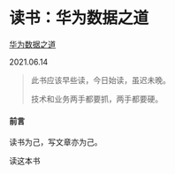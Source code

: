 # 读书：华为数据之道

[华为数据之道](https://book.douban.com/subject/35228141/)

2021.06.14

>此书应该早些读，今日始读，虽迟未晚。
>
>技术和业务两手都要抓，两手都要硬。
>

#### 前言

读书为己，写文章亦为己。

读这本书